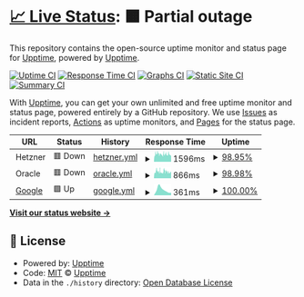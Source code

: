 # [📈 Live Status](https://stephanschorer.github.io/upptime/): <!--live status--> **🟧 Partial outage**

This repository contains the open-source uptime monitor and status page for [Upptime](https://upptime.js.org), powered by [Upptime](https://github.com/upptime/upptime).

[![Uptime CI](https://github.com/stiefel1234eu/upptime/workflows/Uptime%20CI/badge.svg)](https://github.com/stiefel1234eu/upptime/actions?query=workflow%3A%22Uptime+CI%22)
[![Response Time CI](https://github.com/stiefel1234eu/upptime/workflows/Response%20Time%20CI/badge.svg)](https://github.com/stiefel1234eu/upptime/actions?query=workflow%3A%22Response+Time+CI%22)
[![Graphs CI](https://github.com/stiefel1234eu/upptime/workflows/Graphs%20CI/badge.svg)](https://github.com/stiefel1234eu/upptime/actions?query=workflow%3A%22Graphs+CI%22)
[![Static Site CI](https://github.com/stiefel1234eu/upptime/workflows/Static%20Site%20CI/badge.svg)](https://github.com/stiefel1234eu/upptime/actions?query=workflow%3A%22Static+Site+CI%22)
[![Summary CI](https://github.com/stiefel1234eu/upptime/workflows/Summary%20CI/badge.svg)](https://github.com/stiefel1234eu/upptime/actions?query=workflow%3A%22Summary+CI%22)

With [Upptime](https://upptime.js.org), you can get your own unlimited and free uptime monitor and status page, powered entirely by a GitHub repository. We use [Issues](https://github.com/upptime/upptime/issues) as incident reports, [Actions](https://github.com/stiefel1234eu/upptime/actions) as uptime monitors, and [Pages](https://upptime.github.io/upptime) for the status page.

<!--start: status pages-->
<!-- This summary is generated by Upptime (https://github.com/upptime/upptime) -->
<!-- Do not edit this manually, your changes will be overwritten -->
<!-- prettier-ignore -->
| URL | Status | History | Response Time | Uptime |
| --- | ------ | ------- | ------------- | ------ |
| <img alt="" src="https://icons.duckduckgo.com/ip3/null.ico" height="13"> Hetzner | 🟥 Down | [hetzner.yml](https://github.com/stephanschorer/upptime/commits/HEAD/history/hetzner.yml) | <details><summary><img alt="Response time graph" src="./graphs/hetzner/response-time-week.png" height="20"> 1596ms</summary><br><a href="https://stephanschorer.github.io/upptime/history/hetzner"><img alt="Response time 1209" src="https://img.shields.io/endpoint?url=https%3A%2F%2Fraw.githubusercontent.com%2Fstephanschorer%2Fupptime%2FHEAD%2Fapi%2Fhetzner%2Fresponse-time.json"></a><br><a href="https://stephanschorer.github.io/upptime/history/hetzner"><img alt="24-hour response time 1391" src="https://img.shields.io/endpoint?url=https%3A%2F%2Fraw.githubusercontent.com%2Fstephanschorer%2Fupptime%2FHEAD%2Fapi%2Fhetzner%2Fresponse-time-day.json"></a><br><a href="https://stephanschorer.github.io/upptime/history/hetzner"><img alt="7-day response time 1596" src="https://img.shields.io/endpoint?url=https%3A%2F%2Fraw.githubusercontent.com%2Fstephanschorer%2Fupptime%2FHEAD%2Fapi%2Fhetzner%2Fresponse-time-week.json"></a><br><a href="https://stephanschorer.github.io/upptime/history/hetzner"><img alt="30-day response time 1531" src="https://img.shields.io/endpoint?url=https%3A%2F%2Fraw.githubusercontent.com%2Fstephanschorer%2Fupptime%2FHEAD%2Fapi%2Fhetzner%2Fresponse-time-month.json"></a><br><a href="https://stephanschorer.github.io/upptime/history/hetzner"><img alt="1-year response time 1375" src="https://img.shields.io/endpoint?url=https%3A%2F%2Fraw.githubusercontent.com%2Fstephanschorer%2Fupptime%2FHEAD%2Fapi%2Fhetzner%2Fresponse-time-year.json"></a></details> | <details><summary><a href="https://stephanschorer.github.io/upptime/history/hetzner">98.95%</a></summary><a href="https://stephanschorer.github.io/upptime/history/hetzner"><img alt="All-time uptime 99.22%" src="https://img.shields.io/endpoint?url=https%3A%2F%2Fraw.githubusercontent.com%2Fstephanschorer%2Fupptime%2FHEAD%2Fapi%2Fhetzner%2Fuptime.json"></a><br><a href="https://stephanschorer.github.io/upptime/history/hetzner"><img alt="24-hour uptime 99.96%" src="https://img.shields.io/endpoint?url=https%3A%2F%2Fraw.githubusercontent.com%2Fstephanschorer%2Fupptime%2FHEAD%2Fapi%2Fhetzner%2Fuptime-day.json"></a><br><a href="https://stephanschorer.github.io/upptime/history/hetzner"><img alt="7-day uptime 98.95%" src="https://img.shields.io/endpoint?url=https%3A%2F%2Fraw.githubusercontent.com%2Fstephanschorer%2Fupptime%2FHEAD%2Fapi%2Fhetzner%2Fuptime-week.json"></a><br><a href="https://stephanschorer.github.io/upptime/history/hetzner"><img alt="30-day uptime 99.30%" src="https://img.shields.io/endpoint?url=https%3A%2F%2Fraw.githubusercontent.com%2Fstephanschorer%2Fupptime%2FHEAD%2Fapi%2Fhetzner%2Fuptime-month.json"></a><br><a href="https://stephanschorer.github.io/upptime/history/hetzner"><img alt="1-year uptime 98.79%" src="https://img.shields.io/endpoint?url=https%3A%2F%2Fraw.githubusercontent.com%2Fstephanschorer%2Fupptime%2FHEAD%2Fapi%2Fhetzner%2Fuptime-year.json"></a></details>
| <img alt="" src="https://icons.duckduckgo.com/ip3/null.ico" height="13"> Oracle | 🟥 Down | [oracle.yml](https://github.com/stephanschorer/upptime/commits/HEAD/history/oracle.yml) | <details><summary><img alt="Response time graph" src="./graphs/oracle/response-time-week.png" height="20"> 866ms</summary><br><a href="https://stephanschorer.github.io/upptime/history/oracle"><img alt="Response time 747" src="https://img.shields.io/endpoint?url=https%3A%2F%2Fraw.githubusercontent.com%2Fstephanschorer%2Fupptime%2FHEAD%2Fapi%2Foracle%2Fresponse-time.json"></a><br><a href="https://stephanschorer.github.io/upptime/history/oracle"><img alt="24-hour response time 765" src="https://img.shields.io/endpoint?url=https%3A%2F%2Fraw.githubusercontent.com%2Fstephanschorer%2Fupptime%2FHEAD%2Fapi%2Foracle%2Fresponse-time-day.json"></a><br><a href="https://stephanschorer.github.io/upptime/history/oracle"><img alt="7-day response time 866" src="https://img.shields.io/endpoint?url=https%3A%2F%2Fraw.githubusercontent.com%2Fstephanschorer%2Fupptime%2FHEAD%2Fapi%2Foracle%2Fresponse-time-week.json"></a><br><a href="https://stephanschorer.github.io/upptime/history/oracle"><img alt="30-day response time 899" src="https://img.shields.io/endpoint?url=https%3A%2F%2Fraw.githubusercontent.com%2Fstephanschorer%2Fupptime%2FHEAD%2Fapi%2Foracle%2Fresponse-time-month.json"></a><br><a href="https://stephanschorer.github.io/upptime/history/oracle"><img alt="1-year response time 875" src="https://img.shields.io/endpoint?url=https%3A%2F%2Fraw.githubusercontent.com%2Fstephanschorer%2Fupptime%2FHEAD%2Fapi%2Foracle%2Fresponse-time-year.json"></a></details> | <details><summary><a href="https://stephanschorer.github.io/upptime/history/oracle">98.98%</a></summary><a href="https://stephanschorer.github.io/upptime/history/oracle"><img alt="All-time uptime 79.15%" src="https://img.shields.io/endpoint?url=https%3A%2F%2Fraw.githubusercontent.com%2Fstephanschorer%2Fupptime%2FHEAD%2Fapi%2Foracle%2Fuptime.json"></a><br><a href="https://stephanschorer.github.io/upptime/history/oracle"><img alt="24-hour uptime 99.99%" src="https://img.shields.io/endpoint?url=https%3A%2F%2Fraw.githubusercontent.com%2Fstephanschorer%2Fupptime%2FHEAD%2Fapi%2Foracle%2Fuptime-day.json"></a><br><a href="https://stephanschorer.github.io/upptime/history/oracle"><img alt="7-day uptime 98.98%" src="https://img.shields.io/endpoint?url=https%3A%2F%2Fraw.githubusercontent.com%2Fstephanschorer%2Fupptime%2FHEAD%2Fapi%2Foracle%2Fuptime-week.json"></a><br><a href="https://stephanschorer.github.io/upptime/history/oracle"><img alt="30-day uptime 99.32%" src="https://img.shields.io/endpoint?url=https%3A%2F%2Fraw.githubusercontent.com%2Fstephanschorer%2Fupptime%2FHEAD%2Fapi%2Foracle%2Fuptime-month.json"></a><br><a href="https://stephanschorer.github.io/upptime/history/oracle"><img alt="1-year uptime 67.62%" src="https://img.shields.io/endpoint?url=https%3A%2F%2Fraw.githubusercontent.com%2Fstephanschorer%2Fupptime%2FHEAD%2Fapi%2Foracle%2Fuptime-year.json"></a></details>
| <img alt="" src="https://icons.duckduckgo.com/ip3/google.de.ico" height="13"> [Google](https://google.de) | 🟩 Up | [google.yml](https://github.com/stephanschorer/upptime/commits/HEAD/history/google.yml) | <details><summary><img alt="Response time graph" src="./graphs/google/response-time-week.png" height="20"> 361ms</summary><br><a href="https://stephanschorer.github.io/upptime/history/google"><img alt="Response time 331" src="https://img.shields.io/endpoint?url=https%3A%2F%2Fraw.githubusercontent.com%2Fstephanschorer%2Fupptime%2FHEAD%2Fapi%2Fgoogle%2Fresponse-time.json"></a><br><a href="https://stephanschorer.github.io/upptime/history/google"><img alt="24-hour response time 170" src="https://img.shields.io/endpoint?url=https%3A%2F%2Fraw.githubusercontent.com%2Fstephanschorer%2Fupptime%2FHEAD%2Fapi%2Fgoogle%2Fresponse-time-day.json"></a><br><a href="https://stephanschorer.github.io/upptime/history/google"><img alt="7-day response time 361" src="https://img.shields.io/endpoint?url=https%3A%2F%2Fraw.githubusercontent.com%2Fstephanschorer%2Fupptime%2FHEAD%2Fapi%2Fgoogle%2Fresponse-time-week.json"></a><br><a href="https://stephanschorer.github.io/upptime/history/google"><img alt="30-day response time 392" src="https://img.shields.io/endpoint?url=https%3A%2F%2Fraw.githubusercontent.com%2Fstephanschorer%2Fupptime%2FHEAD%2Fapi%2Fgoogle%2Fresponse-time-month.json"></a><br><a href="https://stephanschorer.github.io/upptime/history/google"><img alt="1-year response time 321" src="https://img.shields.io/endpoint?url=https%3A%2F%2Fraw.githubusercontent.com%2Fstephanschorer%2Fupptime%2FHEAD%2Fapi%2Fgoogle%2Fresponse-time-year.json"></a></details> | <details><summary><a href="https://stephanschorer.github.io/upptime/history/google">100.00%</a></summary><a href="https://stephanschorer.github.io/upptime/history/google"><img alt="All-time uptime 99.99%" src="https://img.shields.io/endpoint?url=https%3A%2F%2Fraw.githubusercontent.com%2Fstephanschorer%2Fupptime%2FHEAD%2Fapi%2Fgoogle%2Fuptime.json"></a><br><a href="https://stephanschorer.github.io/upptime/history/google"><img alt="24-hour uptime 100.00%" src="https://img.shields.io/endpoint?url=https%3A%2F%2Fraw.githubusercontent.com%2Fstephanschorer%2Fupptime%2FHEAD%2Fapi%2Fgoogle%2Fuptime-day.json"></a><br><a href="https://stephanschorer.github.io/upptime/history/google"><img alt="7-day uptime 100.00%" src="https://img.shields.io/endpoint?url=https%3A%2F%2Fraw.githubusercontent.com%2Fstephanschorer%2Fupptime%2FHEAD%2Fapi%2Fgoogle%2Fuptime-week.json"></a><br><a href="https://stephanschorer.github.io/upptime/history/google"><img alt="30-day uptime 100.00%" src="https://img.shields.io/endpoint?url=https%3A%2F%2Fraw.githubusercontent.com%2Fstephanschorer%2Fupptime%2FHEAD%2Fapi%2Fgoogle%2Fuptime-month.json"></a><br><a href="https://stephanschorer.github.io/upptime/history/google"><img alt="1-year uptime 99.99%" src="https://img.shields.io/endpoint?url=https%3A%2F%2Fraw.githubusercontent.com%2Fstephanschorer%2Fupptime%2FHEAD%2Fapi%2Fgoogle%2Fuptime-year.json"></a></details>

<!--end: status pages-->

[**Visit our status website →**](https://upptime.github.io/upptime)

## 📄 License

- Powered by: [Upptime](https://github.com/upptime/upptime)
- Code: [MIT](./LICENSE) © [Upptime](https://upptime.js.org)
- Data in the `./history` directory: [Open Database License](https://opendatacommons.org/licenses/odbl/1-0/)
